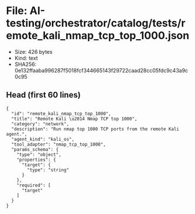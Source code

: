 # File: AI-testing/orchestrator/catalog/tests/remote_kali_nmap_tcp_top_1000.json

- Size: 426 bytes
- Kind: text
- SHA256: 0e132ffaaba996287f5018fcf344665143f29722caad28cc05fdc9c43a9c0c95

## Head (first 60 lines)

```
{
  "id": "remote_kali_nmap_tcp_top_1000",
  "title": "Remote Kali \u2014 Nmap TCP top 1000",
  "category": "network",
  "description": "Run nmap top 1000 TCP ports from the remote Kali agent.",
  "agent_kind": "kali_os",
  "tool_adapter": "nmap_tcp_top_1000",
  "params_schema": {
    "type": "object",
    "properties": {
      "target": {
        "type": "string"
      }
    },
    "required": [
      "target"
    ]
  }
}
```

